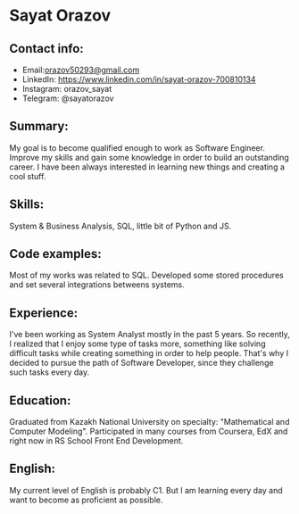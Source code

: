 # Sayat Orazov

## Contact info:
+ Email:orazov50293@gmail.com
+ LinkedIn: https://www.linkedin.com/in/sayat-orazov-700810134
+ Instagram: orazov_sayat
+ Telegram: @sayatorazov

## Summary:
My goal is to become qualified enough to work as Software Engineer. Improve my skills and gain some knowledge in order to build an outstanding career. I have been always interested in learning new things and creating a cool stuff. 

## Skills:
System & Business Analysis, SQL, little bit of Python and JS.

## Code examples:
Most of my works was related to SQL. Developed some stored procedures and set several integrations betweens systems. 

## Experience:
I've been working as System Analyst mostly in the past 5 years. So recently, I realized that I enjoy some type of tasks more, something like solving difficult tasks while creating something in order to help people. That's why I decided to pursue the path of Software Developer, since they challenge such tasks every day. 

## Education:
Graduated from Kazakh National University on specialty: "Mathematical and Computer Modeling". Participated in many courses from Coursera, EdX and right now in RS School Front End Development.

## English:
My current level of English is probably C1. But I am learning every day and want to become as proficient as possible.

